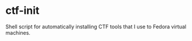 <!--
SPDX-FileCopyrightText: 2023 Alexander Zhang

SPDX-License-Identifier: AGPL-3.0-or-later
-->

# ctf-init

Shell script for automatically installing CTF tools that I use to Fedora virtual machines.
